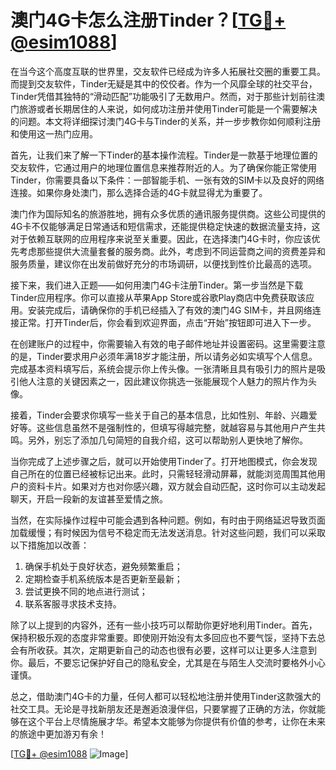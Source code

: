 # 澳门4G卡怎么注册Tinder？[[TG💪+ @esim1088](https://t.me/s/esim1088)]

在当今这个高度互联的世界里，交友软件已经成为许多人拓展社交圈的重要工具。而提到交友软件，Tinder无疑是其中的佼佼者。作为一个风靡全球的社交平台，Tinder凭借其独特的“滑动匹配”功能吸引了无数用户。然而，对于那些计划前往澳门旅游或者长期居住的人来说，如何成功注册并使用Tinder可能是一个需要解决的问题。本文将详细探讨澳门4G卡与Tinder的关系，并一步步教你如何顺利注册和使用这一热门应用。

首先，让我们来了解一下Tinder的基本操作流程。Tinder是一款基于地理位置的交友软件，它通过用户的地理位置信息来推荐附近的人。为了确保你能正常使用Tinder，你需要具备以下条件：一部智能手机、一张有效的SIM卡以及良好的网络连接。如果你身处澳门，那么选择合适的4G卡就显得尤为重要了。

澳门作为国际知名的旅游胜地，拥有众多优质的通讯服务提供商。这些公司提供的4G卡不仅能够满足日常通话和短信需求，还能提供稳定快速的数据流量支持，这对于依赖互联网的应用程序来说至关重要。因此，在选择澳门4G卡时，你应该优先考虑那些提供大流量套餐的服务商。此外，考虑到不同运营商之间的资费差异和服务质量，建议你在出发前做好充分的市场调研，以便找到性价比最高的选项。

接下来，我们进入正题——如何用澳门4G卡注册Tinder。第一步当然是下载Tinder应用程序。你可以直接从苹果App Store或谷歌Play商店中免费获取该应用。安装完成后，请确保你的手机已经插入了有效的澳门4G SIM卡，并且网络连接正常。打开Tinder后，你会看到欢迎界面，点击“开始”按钮即可进入下一步。

在创建账户的过程中，你需要输入有效的电子邮件地址并设置密码。这里需要注意的是，Tinder要求用户必须年满18岁才能注册，所以请务必如实填写个人信息。完成基本资料填写后，系统会提示你上传头像。一张清晰且具有吸引力的照片是吸引他人注意的关键因素之一，因此建议你挑选一张能展现个人魅力的照片作为头像。

接着，Tinder会要求你填写一些关于自己的基本信息，比如性别、年龄、兴趣爱好等。这些信息虽然不是强制性的，但填写得越完整，就越容易与其他用户产生共鸣。另外，别忘了添加几句简短的自我介绍，这可以帮助别人更快地了解你。

当你完成了上述步骤之后，就可以开始使用Tinder了。打开地图模式，你会发现自己所在的位置已经被标记出来。此时，只需轻轻滑动屏幕，就能浏览周围其他用户的资料卡片。如果对方也对你感兴趣，双方就会自动匹配，这时你可以主动发起聊天，开启一段新的友谊甚至爱情之旅。

当然，在实际操作过程中可能会遇到各种问题。例如，有时由于网络延迟导致页面加载缓慢；有时候因为信号不稳定而无法发送消息。针对这些问题，我们可以采取以下措施加以改善：

1. 确保手机处于良好状态，避免频繁重启；
2. 定期检查手机系统版本是否更新至最新；
3. 尝试更换不同的地点进行测试；
4. 联系客服寻求技术支持。

除了以上提到的内容外，还有一些小技巧可以帮助你更好地利用Tinder。首先，保持积极乐观的态度非常重要。即使刚开始没有太多回应也不要气馁，坚持下去总会有所收获。其次，定期更新自己的动态也很有必要，这样可以让更多人注意到你。最后，不要忘记保护好自己的隐私安全，尤其是在与陌生人交流时要格外小心谨慎。

总之，借助澳门4G卡的力量，任何人都可以轻松地注册并使用Tinder这款强大的社交工具。无论是寻找新朋友还是邂逅浪漫伴侣，只要掌握了正确的方法，你就能够在这个平台上尽情施展才华。希望本文能够为你提供有价值的参考，让你在未来的旅途中更加游刃有余！

[[TG💪+ @esim1088](https://t.me/s/esim1088) ![Image](https://i.postimg.cc/4NQfJmqS/Snipaste-2025-05-13-00-14-12.png)]